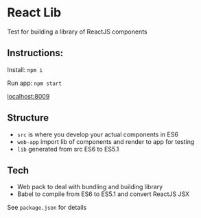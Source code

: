 # React Lib

Test for building a library of ReactJS components

## Instructions:

Install: `npm i`

Run app: `npm start`

[localhost:8009](http://localhost:8009)

## Structure

- `src` is where you develop your actual components in ES6
- `web-app` import lib of components and render to app for testing
- `lib` generated from src ES6 to ES5.1

## Tech

- Web pack to deal with bundling and building library
- Babel to compile from ES6 to ES5.1 and convert ReactJS JSX

See `package.json` for details